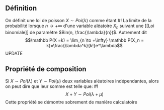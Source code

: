 ## Définition
On définit une loi de poisson $X \sim Poi(\lambda)$ comme étant #!
La limite de la probabilité lorsque $n \to + \infty$ d'une variable aléatoire $X_n$ suivant une [[Loi binomiale]] de paramètre $Bin(n, \frac{\lambda}{n})$. Autrement dit
$$\mathbb P(X =k) = \lim_{n \to +\infty} \mathbb P(X_n = k)=\frac{\lambda^k}{k!}e^\lambda$$
UPDATE
<!--ID: 1713305360748-->


## Propriété de composition
Si $X \sim Poi(\lambda)$ et $Y \sim Poi(\mu)$ deux variables aléatoires indépendantes, alors on peut dire que leur somme est telle que: #!
$$X +Y \sim Poi(\lambda + \mu)$$
Cette propriété se démontre sobrement de manière calculatoire
<!--ID: 1713305360751-->
